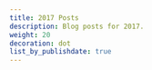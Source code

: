 ```yaml
---
title: 2017 Posts
description: Blog posts for 2017.
weight: 20
decoration: dot
list_by_publishdate: true
---
```


